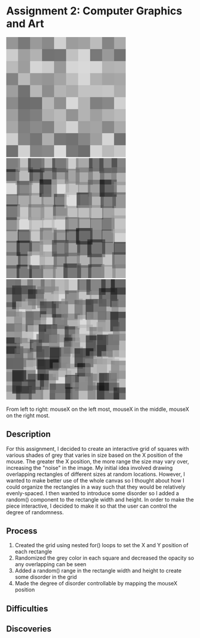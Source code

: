 # Assignment 2: Computer Graphics and Art

<p float="left">
  <img src="Images/mouseLeft.png" width="320">
  <img src="Images/mouseMid.png" width="320">
  <img src="Images/mouseRight.png" width="320">
</p>
From left to right: mouseX on the left most, mouseX in the middle, mouseX on the right most.

## Description
For this assignment, I decided to create an interactive grid of squares with various shades of grey that varies in size based on the X position of the mouse. The greater the X position, the more range the size may vary over, increasing the "noise" in the image. My initial idea involved drawing overlapping rectangles of different sizes at random locations. However, I wanted to make better use of the whole canvas so I thought about how I could organize the rectangles in a way such that they would be relatively evenly-spaced. I then wanted to introduce some disorder so I added a random() component to the rectangle width and height. In order to make the piece interactive, I decided to make it so that the user can control the degree of randomness.

## Process
1. Created the grid using nested for() loops to set the X and Y position of each rectangle
2. Randomized the grey color in each square and decreased the opacity so any overlapping can be seen
3. Added a random() range in the rectangle width and height to create some disorder in the grid
4. Made the degree of disorder controllable by mapping the mouseX position

## Difficulties


## Discoveries
